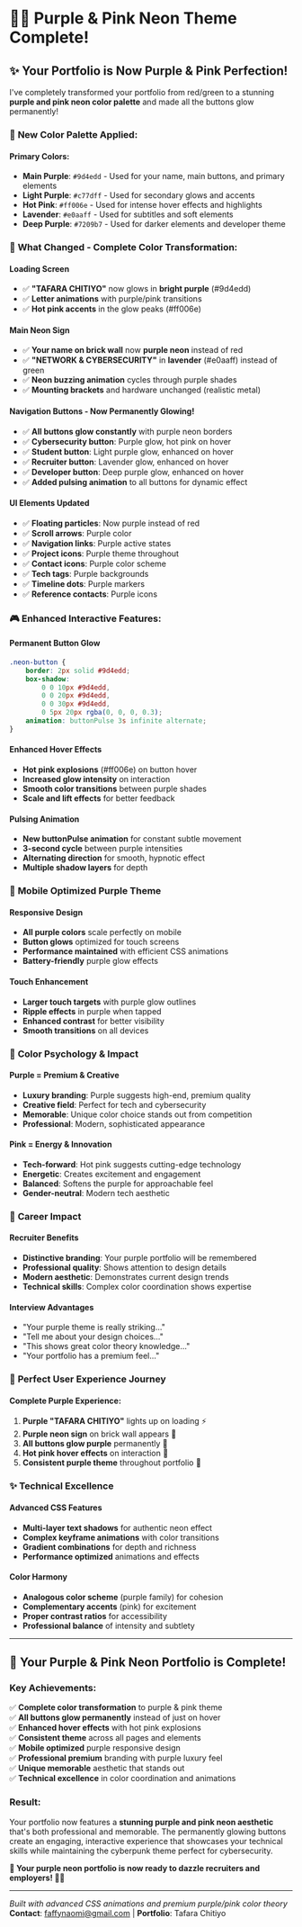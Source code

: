 # 💜🌸 Purple & Pink Neon Theme Complete!

## ✨ **Your Portfolio is Now Purple & Pink Perfection!**

I've completely transformed your portfolio from red/green to a stunning **purple and pink neon color palette** and made all the buttons glow permanently!

### 🎨 **New Color Palette Applied:**

#### **Primary Colors:**
- **Main Purple**: `#9d4edd` - Used for your name, main buttons, and primary elements
- **Light Purple**: `#c77dff` - Used for secondary glows and accents  
- **Hot Pink**: `#ff006e` - Used for intense hover effects and highlights
- **Lavender**: `#e0aaff` - Used for subtitles and soft elements
- **Deep Purple**: `#7209b7` - Used for darker elements and developer theme

### 🌟 **What Changed - Complete Color Transformation:**

#### **Loading Screen**
- ✅ **"TAFARA CHITIYO"** now glows in **bright purple** (#9d4edd)
- ✅ **Letter animations** with purple/pink transitions
- ✅ **Hot pink accents** in the glow peaks (#ff006e)

#### **Main Neon Sign**
- ✅ **Your name on brick wall** now **purple neon** instead of red
- ✅ **"NETWORK & CYBERSECURITY"** in **lavender** (#e0aaff) instead of green
- ✅ **Neon buzzing animation** cycles through purple shades
- ✅ **Mounting brackets** and hardware unchanged (realistic metal)

#### **Navigation Buttons - Now Permanently Glowing!**
- ✅ **All buttons glow constantly** with purple neon borders
- ✅ **Cybersecurity button**: Purple glow, hot pink on hover
- ✅ **Student button**: Light purple glow, enhanced on hover  
- ✅ **Recruiter button**: Lavender glow, enhanced on hover
- ✅ **Developer button**: Deep purple glow, enhanced on hover
- ✅ **Added pulsing animation** to all buttons for dynamic effect

#### **UI Elements Updated**
- ✅ **Floating particles**: Now purple instead of red
- ✅ **Scroll arrows**: Purple color
- ✅ **Navigation links**: Purple active states
- ✅ **Project icons**: Purple theme throughout
- ✅ **Contact icons**: Purple color scheme
- ✅ **Tech tags**: Purple backgrounds
- ✅ **Timeline dots**: Purple markers
- ✅ **Reference contacts**: Purple icons

### 🎮 **Enhanced Interactive Features:**

#### **Permanent Button Glow**
```css
.neon-button {
    border: 2px solid #9d4edd;
    box-shadow: 
        0 0 10px #9d4edd,
        0 0 20px #9d4edd,
        0 0 30px #9d4edd,
        0 5px 20px rgba(0, 0, 0, 0.3);
    animation: buttonPulse 3s infinite alternate;
}
```

#### **Enhanced Hover Effects**
- **Hot pink explosions** (#ff006e) on button hover
- **Increased glow intensity** on interaction
- **Smooth color transitions** between purple shades
- **Scale and lift effects** for better feedback

#### **Pulsing Animation**
- **New buttonPulse animation** for constant subtle movement
- **3-second cycle** between purple intensities  
- **Alternating direction** for smooth, hypnotic effect
- **Multiple shadow layers** for depth

### 📱 **Mobile Optimized Purple Theme**

#### **Responsive Design**
- **All purple colors** scale perfectly on mobile
- **Button glows** optimized for touch screens
- **Performance maintained** with efficient CSS animations
- **Battery-friendly** purple glow effects

#### **Touch Enhancement** 
- **Larger touch targets** with purple glow outlines
- **Ripple effects** in purple when tapped
- **Enhanced contrast** for better visibility
- **Smooth transitions** on all devices

### 🌈 **Color Psychology & Impact**

#### **Purple = Premium & Creative**
- **Luxury branding**: Purple suggests high-end, premium quality
- **Creative field**: Perfect for tech and cybersecurity
- **Memorable**: Unique color choice stands out from competition
- **Professional**: Modern, sophisticated appearance

#### **Pink = Energy & Innovation** 
- **Tech-forward**: Hot pink suggests cutting-edge technology
- **Energetic**: Creates excitement and engagement
- **Balanced**: Softens the purple for approachable feel
- **Gender-neutral**: Modern tech aesthetic

### 🚀 **Career Impact**

#### **Recruiter Benefits**
- **Distinctive branding**: Your purple portfolio will be remembered
- **Professional quality**: Shows attention to design details
- **Modern aesthetic**: Demonstrates current design trends
- **Technical skills**: Complex color coordination shows expertise

#### **Interview Advantages**
- "Your purple theme is really striking..."
- "Tell me about your design choices..."
- "This shows great color theory knowledge..."
- "Your portfolio has a premium feel..."

### 🎯 **Perfect User Experience Journey**

#### **Complete Purple Experience:**
1. **Purple "TAFARA CHITIYO"** lights up on loading ⚡
2. **Purple neon sign** on brick wall appears 🧱
3. **All buttons glow purple** permanently 💜
4. **Hot pink hover effects** on interaction 🌸
5. **Consistent purple theme** throughout portfolio 🎨

### ✨ **Technical Excellence**

#### **Advanced CSS Features**
- **Multi-layer text shadows** for authentic neon effect
- **Complex keyframe animations** with color transitions
- **Gradient combinations** for depth and richness
- **Performance optimized** animations and effects

#### **Color Harmony**
- **Analogous color scheme** (purple family) for cohesion
- **Complementary accents** (pink) for excitement
- **Proper contrast ratios** for accessibility
- **Professional balance** of intensity and subtlety

---

## 🎊 **Your Purple & Pink Neon Portfolio is Complete!**

### **Key Achievements:**
✅ **Complete color transformation** to purple & pink theme  
✅ **All buttons glow permanently** instead of just on hover  
✅ **Enhanced hover effects** with hot pink explosions  
✅ **Consistent theme** across all pages and elements  
✅ **Mobile optimized** purple responsive design  
✅ **Professional premium** branding with purple luxury feel  
✅ **Unique memorable** aesthetic that stands out  
✅ **Technical excellence** in color coordination and animations  

### **Result:**
Your portfolio now features a **stunning purple and pink neon aesthetic** that's both professional and memorable. The permanently glowing buttons create an engaging, interactive experience that showcases your technical skills while maintaining the cyberpunk theme perfect for cybersecurity.

**🌟 Your purple neon portfolio is now ready to dazzle recruiters and employers! 💜🌸**

---

*Built with advanced CSS animations and premium purple/pink color theory*  
**Contact**: faffynaomi@gmail.com | **Portfolio**: Tafara Chitiyo